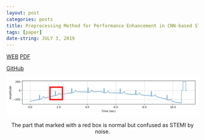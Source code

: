```yaml
---
layout: post
categories: posts
title: Preprocessing Method for Performance Enhancement in CNN-based STEMI Detection from 12-lead ECG
tags: [paper]
date-string: JULY 3, 2019
---
```


<a href="https://scholar.google.co.kr/citations?user=cZq6j0MAAAAJ&hl=ko">WEB</a>
<a href="https://scholar.google.co.kr/citations?user=cZq6j0MAAAAJ&hl=ko">PDF</a>
<!-- <a href="https://github.com/YeongHyeon/Enhancementing-Method-for-STEMI-Detection">GitHub</a> -->
<a href="https://github.com/YeongHyeon">GitHub</a>


<center>
    <div>
        <img src="/images/2019-07-03/rawecg_normal_likestemi.png">
        <p>The part that marked with a red box is normal but confused as STEMI by noise.</p>
    </div>
</center>
